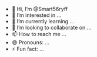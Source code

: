 - 👋 Hi, I’m @Smart56ryff
- 👀 I’m interested in ...
- 🌱 I’m currently learning ...
- 💞️ I’m looking to collaborate on ...
- 📫 How to reach me ...
- 😄 Pronouns: ...
- ⚡ Fun fact: ...

<!---
Smart56ryff/Smart56ryff is a ✨ special ✨ repository because its `README.md` (this file) appears on your GitHub profile.
You can click the Preview link to take a look at your changes.
--->
